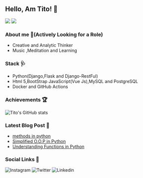  ## Hello, Am Tito! :wave:
 ![](https://komarev.com/ghpvc/?username=your-github-titusnjuguna&style=plastic)
![](https://www.codewars.com/users/titusnjuguna/badges/small)
### About me  :cop:(Actively Looking for a Role)
- Creative  and Analytic Thinker
- Music ,Meditation and Learning

### Stack 🩺
- Python(Django,Flask and Django-RestFul)
- Html 5,BootStrap JavaScript(Vue Js),MySQL and PostgreSQL
- Docker and GitHub Actions

### Achievements :trophy:
![Tito's GitHub stats](https://github-readme-stats.vercel.app/api?username=titusnjuguna&show_icons=true&theme=dark)
### Latest Blog Post :blue_book:
- [methods in python](https://dev.to/titusnjuguna/methods-in-python-o-o-p-20f8)
- [Simplified O.O.P in Python](https://dev.to/titusnjuguna/simplified-object-oriented-programming-python-3l12)
- [Understanding Functions in Python](https://dev.to/titusnjuguna/understanding-functions-in-python-40f8)
### Social Links :bell:
![Instagram](https://img.shields.io/badge/Instagram-000000?style=for-the-badge&logo=GitHub&logoColor=white)
![Twitter](https://img.shields.io/badge/Twitter-1DA1F2?style=for-the-badge&logo=Twitter&logoColor=white)
![Linkedin](https://img.shields.io/badge/LinkedIn-0A66C2?style=for-the-badge&logo=LinkedIn&logoColor=white)

